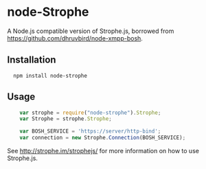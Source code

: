 node-Strophe
=============

A Node.js compatible version of Strophe.js, borrowed from https://github.com/dhruvbird/node-xmpp-bosh.

## Installation

```shell
  npm install node-strophe 
```

## Usage

```js
	var strophe = require("node-strophe").Strophe;
	var Strophe = strophe.Strophe;

	var BOSH_SERVICE = 'https://server/http-bind';
	var connection = new Strophe.Connection(BOSH_SERVICE);
```

See http://strophe.im/strophejs/ for more information on how to use Strophe.js.

